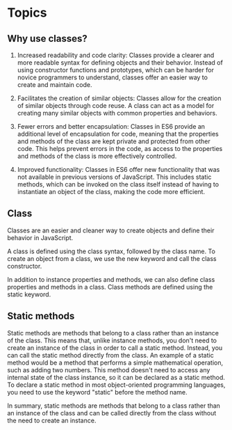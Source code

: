 # Topics

## Why use classes?

1. Increased readability and code clarity: Classes provide a clearer and more readable syntax for defining objects and their behavior. Instead of using constructor functions and prototypes, which can be harder for novice programmers to understand, classes offer an easier way to create and maintain code.

2. Facilitates the creation of similar objects: Classes allow for the creation of similar objects through code reuse. A class can act as a model for creating many similar objects with common properties and behaviors.

3. Fewer errors and better encapsulation: Classes in ES6 provide an additional level of encapsulation for code, meaning that the properties and methods of the class are kept private and protected from other code. This helps prevent errors in the code, as access to the properties and methods of the class is more effectively controlled.

4. Improved functionality: Classes in ES6 offer new functionality that was not available in previous versions of JavaScript. This includes static methods, which can be invoked on the class itself instead of having to instantiate an object of the class, making the code more efficient.

## Class

Classes are an easier and cleaner way to create objects and define their behavior in JavaScript.

A class is defined using the class syntax, followed by the class name. To create an object from a class, we use the new keyword and call the class constructor.

In addition to instance properties and methods, we can also define class properties and methods in a class. Class methods are defined using the static keyword.

## Static methods
Static methods are methods that belong to a class rather than an instance of the class.
This means that, unlike instance methods, you don't need to create an instance of the class in order to call a static method. Instead, you can call the static method directly from the class.
An example of a static method would be a method that performs a simple mathematical operation, such as adding two numbers. This method doesn't need to access any internal state of the class instance, so it can be declared as a static method.
To declare a static method in most object-oriented programming languages, you need to use the keyword "static" before the method name.

In summary, static methods are methods that belong to a class rather than an instance of the class and can be called directly from the class without the need to create an instance.
